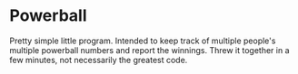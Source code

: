 Powerball
========

Pretty simple little program. Intended to keep track of multiple people's multiple powerball numbers and report the winnings. Threw it together in a few minutes, not necessarily the greatest code.
